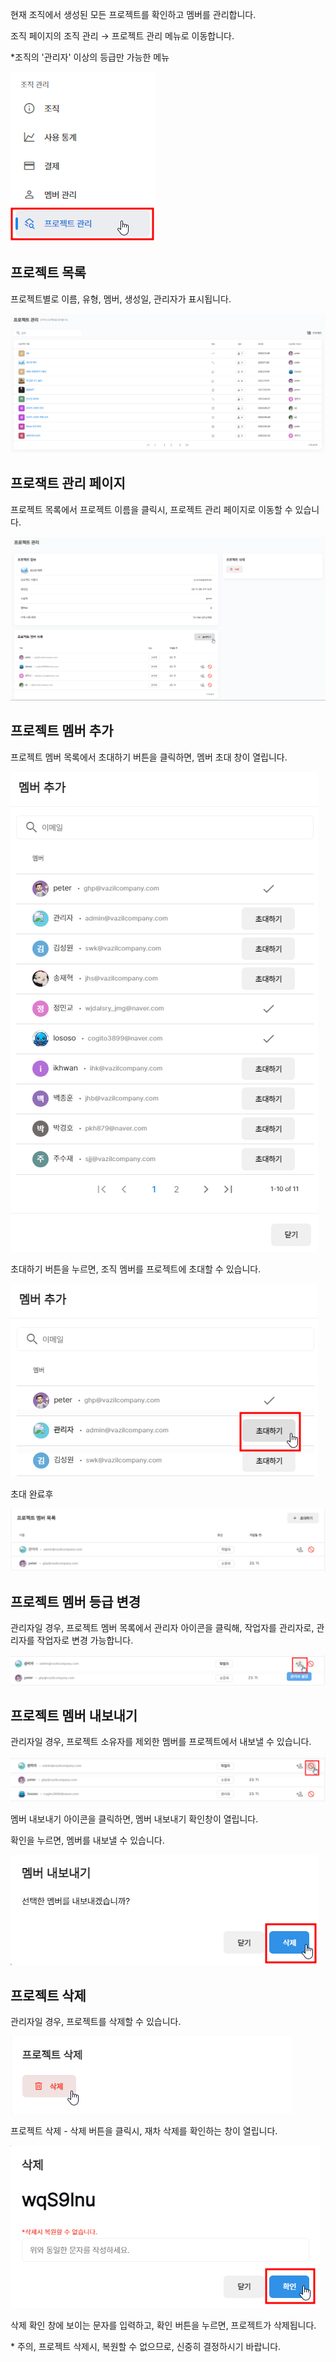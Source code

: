 현재 조직에서 생성된 모든 프로젝트를 확인하고 멤버를 관리합니다.

조직 페이지의 조직 관리 → 프로젝트 관리 메뉴로 이동합니다.

\*조직의 '관리자' 이상의 등급만 가능한 메뉴

![img1](https://raw.githubusercontent.com/vazilcompany/vridge-docs/main/img/organization/project_management/move_to_project_management.png)  

  

  

## 프로젝트 목록


프로젝트별로 이름, 유형, 멤버, 생성일, 관리자가 표시됩니다.

![img1](https://raw.githubusercontent.com/vazilcompany/vridge-docs/main/img/organization/project_management/project_management_2.png)  

  


## 프로잭트 관리 페이지


프로젝트 목록에서 프로젝트 이름을 클릭시, 프로젝트 관리 페이지로 이동할 수 있습니다. 

![img1](https://raw.githubusercontent.com/vazilcompany/vridge-docs/main/img/organization/project_management/project_management_3.png)  



  

## 프로젝트 멤버 추가


프로젝트 멤버 목록에서 초대하기 버튼을 클릭하면, 멤버 초대 창이 열립니다. 

![img1](https://raw.githubusercontent.com/vazilcompany/vridge-docs/main/img/organization/project_management/project_management_4.png)  



초대하기 버튼을 누르면, 조직 멤버를 프로젝트에 초대할 수 있습니다. 

![img1](https://raw.githubusercontent.com/vazilcompany/vridge-docs/main/img/organization/project_management/project_management_5.png)  

  

초대 완료후 

![img1](https://raw.githubusercontent.com/vazilcompany/vridge-docs/main/img/organization/project_management/project_management_6.png)  


  

## 프로젝트 멤버 등급 변경


관리자일 경우, 프로젝트 멤버 목록에서 관리자 아이콘을 클릭해, 작업자를 관리자로, 관리자를 작업자로 변경 가능합니다. 

![img1](https://raw.githubusercontent.com/vazilcompany/vridge-docs/main/img/organization/project_management/project_management_7.png)  



## 프로젝트 멤버 내보내기


관리자일 경우, 프로젝트 소유자를 제외한 멤버를 프로젝트에서 내보낼 수 있습니다. 

![img1](https://raw.githubusercontent.com/vazilcompany/vridge-docs/main/img/organization/project_management/project_management_8.png)  


멤버 내보내기 아이콘을 클릭하면, 멤버 내보내기 확인창이 열립니다. 

확인을 누르면, 멤버를 내보낼 수 있습니다. 

![img1](https://raw.githubusercontent.com/vazilcompany/vridge-docs/main/img/organization/project_management/project_management_9.png)  


## 프로젝트 삭제 


관리자일 경우, 프로젝트를 삭제할 수 있습니다. 

![img1](https://raw.githubusercontent.com/vazilcompany/vridge-docs/main/img/organization/project_management/project_management_10.png)  


프로젝트 삭제 - 삭제 버튼을 클릭시, 재차 삭제를 확인하는 창이 열립니다. 

![img1](https://raw.githubusercontent.com/vazilcompany/vridge-docs/main/img/organization/project_management/project_management_11.png)  

삭제 확인 창에 보이는 문자를 입력하고, 확인 버튼을 누르면, 프로젝트가 삭제됩니다. 

\* 주의, 프로젝트 삭제시, 복원할 수 없으므로, 신중히 결정하시기 바랍니다. 

